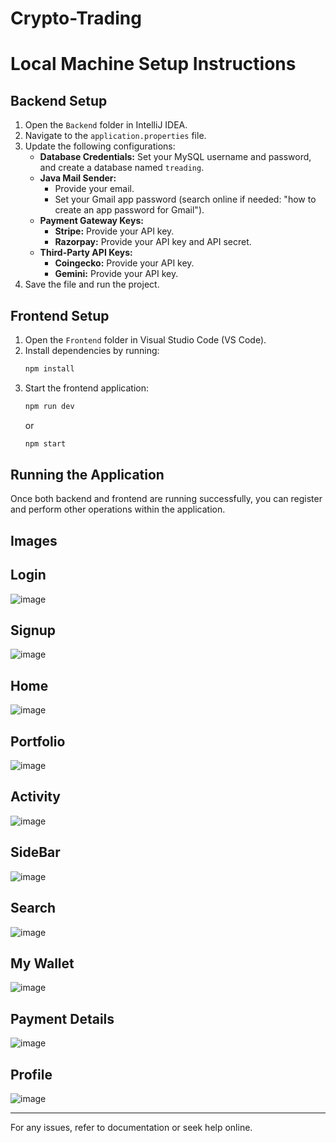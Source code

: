 # Crypto-Trading
# Local Machine Setup Instructions

## Backend Setup
1. Open the `Backend` folder in IntelliJ IDEA.
2. Navigate to the `application.properties` file.
3. Update the following configurations:
   - **Database Credentials:** Set your MySQL username and password, and create a database named `treading`.
   - **Java Mail Sender:**
     - Provide your email.
     - Set your Gmail app password (search online if needed: "how to create an app password for Gmail").
   - **Payment Gateway Keys:**
     - **Stripe:** Provide your API key.
     - **Razorpay:** Provide your API key and API secret.
   - **Third-Party API Keys:**
     - **Coingecko:** Provide your API key.
     - **Gemini:** Provide your API key.
4. Save the file and run the project.

## Frontend Setup
1. Open the `Frontend` folder in Visual Studio Code (VS Code).
2. Install dependencies by running:
   ```sh
   npm install
   ```
3. Start the frontend application:
   ```sh
   npm run dev
   ```
   or
   ```sh
   npm start
   ```

## Running the Application
Once both backend and frontend are running successfully, you can register and perform other operations within the application.

## Images

## Login
![image](https://github.com/user-attachments/assets/1290752d-b671-401d-8a02-eb89a530802c)

## Signup
![image](https://github.com/user-attachments/assets/30de70b4-8d06-4861-9b69-cbe0bcb0f1a0)

## Home
![image](https://github.com/user-attachments/assets/6d59ed73-dd65-42e9-b9f8-c8cc77815693)

## Portfolio
![image](https://github.com/user-attachments/assets/149d1def-7ca0-4407-ba09-0f160a296ea5)

## Activity
![image](https://github.com/user-attachments/assets/4f0a8d4c-6374-44e5-9507-0781229b7746)

## SideBar
![image](https://github.com/user-attachments/assets/6744a403-e747-4b68-b0b4-42f5c85035ac)

## Search
![image](https://github.com/user-attachments/assets/96a685b1-deb0-4db3-9aa8-c9315fbb7ae6)

## My Wallet
![image](https://github.com/user-attachments/assets/e6530df2-c20b-4856-bb95-b2dfc4c25c55)

## Payment Details
![image](https://github.com/user-attachments/assets/3bdcc1f9-d618-426e-9340-84402a8bf689)

## Profile
![image](https://github.com/user-attachments/assets/5ea763f1-4b19-4313-ac05-c676f60aa453)

---
For any issues, refer to documentation or seek help online.
